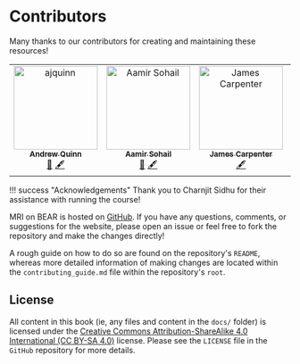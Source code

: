 # Contributors

Many thanks to our contributors for creating and maintaining these resources!

<!-- ALL-CONTRIBUTORS-LIST:START - Do not remove or modify this section -->
<!-- prettier-ignore-start -->
<!-- markdownlint-disable -->
<table>
  <tbody>
    <tr>
      <td align="center" valign="top" width="14.28%"><a href="https://gitlab.com/ajquinn"><img src="https://avatars.githubusercontent.com/u/13739055?v=4?s=100" width="150px;" alt="ajquinn"/><br /><sub><b>Andrew Quinn</b></sub></a><br /><a href="#maintenance-ajquinn" title="Maintenance">🚧</a> <a href="#content-ajquinn" title="Content">🖋</a></td>
       <td align="center" valign="top" width="14.28%"><a href="https://github.com/sohaamir"><img src="https://avatars.githubusercontent.com/u/35841800?v=4?s=100" width="150px;" alt="Aamir Sohail"/><br /><sub><b>Aamir Sohail</b></sub></a><br /><a href="#maintenance-sohaamir" title="Maintenance">🚧</a> <a href="#content-sohaamir" title="Content">🖋</a></td>
        <td align="center" valign="top" width="14.28%"><a href="https://github.com/orbsmiv"><img src="https://avatars.githubusercontent.com/u/19799678?v=4?s=100" width="150px;" alt="James Carpenter"/><br /><sub><b>James Carpenter</b></sub></a><br /><a href="#content-orbsmiv" title="Content">🖋</a></td>
        <td align="center" valign="top" width="14.28%"><a href="https://www.birmingham.ac.uk/staff/profiles/psychology/chechlacz-magda"><img src="https://www.birmingham.ac.uk/images/staff/profiles/psychology/chechlacz-magdalena.jpg?quality=80&width=411" width="150px;" alt="Magda Chechlacz"/><br /><sub><b>Magda Chechlacz</b></sub></a><br /><a href="#content-magda" title="Content">🖋</a></td>
    </tr>
  </tbody>
</table>

<!-- markdownlint-restore -->
<!-- prettier-ignore-end -->

<!-- ALL-CONTRIBUTORS-LIST:END -->

!!! success "Acknowledgements"
    Thank you to Charnjit Sidhu for their assistance with running the course!

MRI on BEAR is hosted on [GitHub](https://github.com/chbh-opensource/mri-on-bear-edu). If you have any questions, comments, or suggestions for the website, please open an issue or feel free to fork the repository and make the changes directly!

A rough guide on how to do so are found on the repository's `README`, whereas more detailed information of making changes are located within the `contributing_guide.md` file within the repository's `root`.

## License
All content in this book (ie, any files and content in the `docs/` folder) is licensed under the [Creative Commons Attribution-ShareAlike 4.0 International (CC BY-SA 4.0)](https://creativecommons.org/licenses/by-sa/4.0/deed.en) license. Please see the `LICENSE` file in the `GitHub` repository for more details.